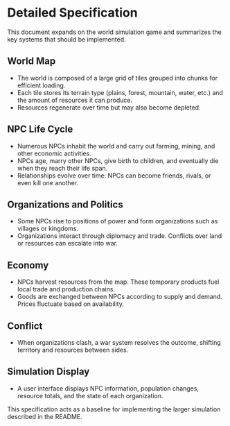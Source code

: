 # Detailed Specification

This document expands on the world simulation game and summarizes the key systems that should be implemented.

## World Map
- The world is composed of a large grid of tiles grouped into chunks for efficient loading.
- Each tile stores its terrain type (plains, forest, mountain, water, etc.) and the amount of resources it can produce.
- Resources regenerate over time but may also become depleted.

## NPC Life Cycle
- Numerous NPCs inhabit the world and carry out farming, mining, and other economic activities.
- NPCs age, marry other NPCs, give birth to children, and eventually die when they reach their life span.
- Relationships evolve over time: NPCs can become friends, rivals, or even kill one another.

## Organizations and Politics
- Some NPCs rise to positions of power and form organizations such as villages or kingdoms.
- Organizations interact through diplomacy and trade. Conflicts over land or resources can escalate into war.

## Economy
- NPCs harvest resources from the map. These temporary products fuel local trade and production chains.
- Goods are exchanged between NPCs according to supply and demand. Prices fluctuate based on availability.

## Conflict
- When organizations clash, a war system resolves the outcome, shifting territory and resources between sides.

## Simulation Display
- A user interface displays NPC information, population changes, resource totals, and the state of each organization.

This specification acts as a baseline for implementing the larger simulation described in the README.
